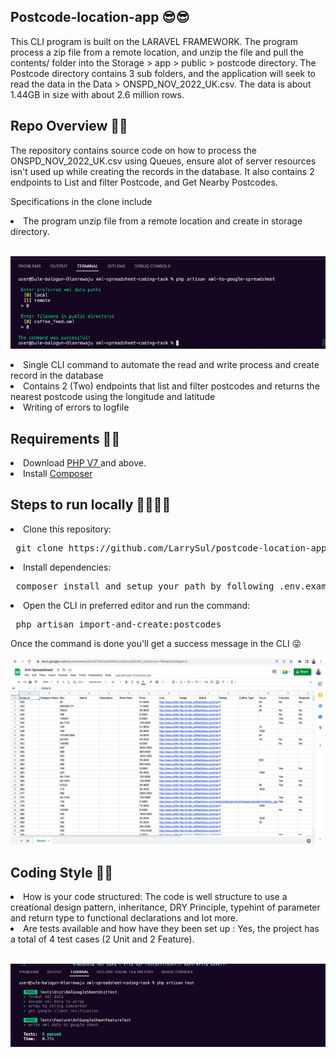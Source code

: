 ## Postcode-location-app 😎😎


This CLI program is built on the LARAVEL FRAMEWORK. The program process a zip file from a remote location, and unzip the file and pull the contents/ folder into the Storage > app > public > postcode directory. The Postcode directory contains 3 sub folders, and the application will seek to read the data in the Data > ONSPD_NOV_2022_UK.csv. The data is about 1.44GB in size with about 2.6 million rows.


## Repo Overview 🥳🥳

The repository contains source code on how to process the  ONSPD_NOV_2022_UK.csv using Queues, ensure alot of server resources isn't used up while creating the records in the database. It also contains 2 endpoints to List and filter Postcode, and Get Nearby Postcodes.

Specifications in the clone include

<li> The program unzip file from a remote location and create in storage directory. </li> </br>

![Screenshot of read write operation via the CLI](https://github.com/LarrySul/CLI-Send-XML-file-to-Google-Spreadsheet-via-Google-Sheets-API/blob/master/public/screenshots/terminal.png)

<li> Single CLI command to automate the read and write process and create record in the database </li>

<li> Contains 2 (Two) endpoints that list and filter postcodes and returns the nearest postcode using the longitude and latitude </li>

<li> Writing of errors to logfile </li>

## Requirements 🔧🔧

<li> Download <a href="https://www.php.net/downloads.php"> PHP V7 </a> and above. </li>

<li> Install <a href="https://getcomposer.org/download/"> Composer </a> </li>

## Steps to run locally 🧑‍💻👩‍💻

<li> Clone this repository: </li>

<pre> git clone https://github.com/LarrySul/postcode-location-app/ </pre>

<li> Install dependencies: </li>

<pre> composer install and setup your path by following .env.example provided </pre>

<li> Open the CLI in preferred editor and run the command: </li>

<pre> php artisan import-and-create:postcodes </pre>

Once the command is done you'll get a success message in the CLI 😜 </br>

![Screenshot of start sheet](https://github.com/LarrySul/CLI-Send-XML-file-to-Google-Spreadsheet-via-Google-Sheets-API/blob/master/public/screenshots/startsheet.png)


## Coding Style 🚀🚀


<li> How is your code structured: The code is well structure to use a creational design pattern, inheritance, DRY Principle, typehint of parameter and return type to functional declarations and lot more. </li>

<li> Are tests available and how have they been set up : Yes, the project has a total of 4 test cases (2 Unit and 2 Feature). </li> </br>

![Screenshot of end sheet](https://github.com/LarrySul/CLI-Send-XML-file-to-Google-Spreadsheet-via-Google-Sheets-API/blob/master/public/screenshots/testcase.png)


